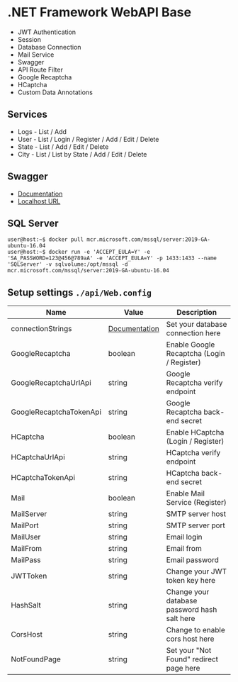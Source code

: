 # .NET Framework WebAPI Base

- JWT Authentication
- Session
- Database Connection
- Mail Service
- Swagger
- API Route Filter
- Google Recaptcha
- HCaptcha
- Custom Data Annotations

## Services

- Logs - List / Add
- User - List / Login / Register / Add / Edit / Delete
- State - List / Add / Edit / Delete
- City - List / List by State / Add / Edit / Delete

## Swagger

- [Documentation](https://github.com/domaindrivendev/Swashbuckle.AspNetCore)
- [Localhost URL](http://127.0.0.1:8080/swagger/ui/index)

## SQL Server

```console
user@host:~$ docker pull mcr.microsoft.com/mssql/server:2019-GA-ubuntu-16.04
user@host:~$ docker run -e 'ACCEPT_EULA=Y' -e 'SA_PASSWORD=123@456@789aA' -e 'ACCEPT_EULA=Y' -p 1433:1433 --name 'SQLServer' -v sqlvolume:/opt/mssql -d mcr.microsoft.com/mssql/server:2019-GA-ubuntu-16.04
```

## Setup settings `./api/Web.config`

| Name                    | Value                                                                                                                                          | Description                                  |
| ----------------------- | ---------------------------------------------------------------------------------------------------------------------------------------------- | -------------------------------------------- |
| connectionStrings       | [Documentation](https://docs.microsoft.com/pt-br/dotnet/api/system.configuration.configurationmanager.connectionstrings?view=netframework-4.5) | Set your database connection here            |
| GoogleRecaptcha         | boolean                                                                                                                                        | Enable Google Recaptcha (Login / Register)   |
| GoogleRecaptchaUrlApi   | string                                                                                                                                         | Google Recaptcha verify endpoint             |
| GoogleRecaptchaTokenApi | string                                                                                                                                         | Google Recaptcha back-end secret             |
| HCaptcha                | boolean                                                                                                                                        | Enable HCaptcha (Login / Register)           |
| HCaptchaUrlApi          | string                                                                                                                                         | HCaptcha verify endpoint                     |
| HCaptchaTokenApi        | string                                                                                                                                         | HCaptcha back-end secret                     |
| Mail                    | boolean                                                                                                                                        | Enable Mail Service (Register)               |
| MailServer              | string                                                                                                                                         | SMTP server host                             |
| MailPort                | string                                                                                                                                         | SMTP server port                             |
| MailUser                | string                                                                                                                                         | Email login                                  |
| MailFrom                | string                                                                                                                                         | Email from                                   |
| MailPass                | string                                                                                                                                         | Email password                               |
| JWTToken                | string                                                                                                                                         | Change your JWT token key here               |
| HashSalt                | string                                                                                                                                         | Change your database password hash salt here |
| CorsHost                | string                                                                                                                                         | Change to enable cors host here              |
| NotFoundPage            | string                                                                                                                                         | Set your "Not Found" redirect page here      |
